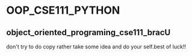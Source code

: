 # OOP_CSE111_PYTHON
## object_oriented_programing_cse111_bracU
don't try to do copy rather take some idea and do your self.best of luck!!
